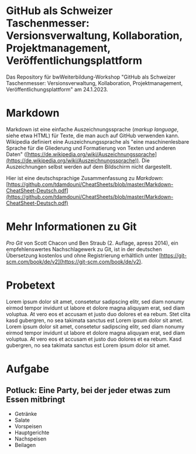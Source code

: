 # GitHub als Schweizer Taschenmesser: Versionsverwaltung, Kollaboration, Projektmanagement, Veröffentlichungsplattform 
Das Repository für bwWeiterbildung-Workshop "GitHub als Schweizer Taschenmesser: Versionsverwaltung, Kollaboration, Projektmanagement, Veröffentlichungsplattform" am 24.1.2023.

# Markdown

Markdown ist eine einfache Auszeichnungssprache (*markup language*, siehe etwa HTML) für Texte, die man auch auf GitHub verwenden kann. Wikipedia definiert eine Auszeichnungssprache als "eine maschinenlesbare Sprache für die Gliederung und Formatierung von Texten und anderen Daten" ([https://de.wikipedia.org/wiki/Auszeichnungssprache](https://de.wikipedia.org/wiki/Auszeichnungssprache)). Die Auszeichnungen selbst werden auf dem Bildschirm nicht dargestellt.

Hier ist eine deutschsprachige Zusammenfassung zu *Markdown*: [https://github.com/tdamdouni/CheatSheets/blob/master/Markdown-CheatSheet-Deutsch.pdf](https://github.com/tdamdouni/CheatSheets/blob/master/Markdown-CheatSheet-Deutsch.pdf)

# Mehr Informationen zu Git

*Pro Git* von Scott Chacon und Ben Straub (2. Auflage, apress 2014), ein empfehlenswertes Nachschlagewerk zu Git, ist in der deutschen Übersetzung kostenlos und ohne Registrierung erhältlich unter [https://git-scm.com/book/de/v2](https://git-scm.com/book/de/v2).

# Probetext

Lorem ipsum dolor sit amet, consetetur sadipscing elitr, sed diam nonumy eirmod tempor invidunt ut labore et dolore magna aliquyam erat, sed diam voluptua. At vero eos et accusam et justo duo dolores et ea rebum. Stet clita kasd gubergren, no sea takimata sanctus est Lorem ipsum dolor sit amet. Lorem ipsum dolor sit amet, consetetur sadipscing elitr, sed diam nonumy eirmod tempor invidunt ut labore et dolore magna aliquyam erat, sed diam voluptua. At vero eos et accusam et justo duo dolores et ea rebum. Kasd gubergren, no sea takimata sanctus est Lorem ipsum dolor sit amet.

# Aufgabe

## Potluck: Eine Party, bei der jeder etwas zum Essen mitbringt

- Getränke
- Salate
- Vorspeisen
- Hauptgerichte
- Nachspeisen
- Beilagen
